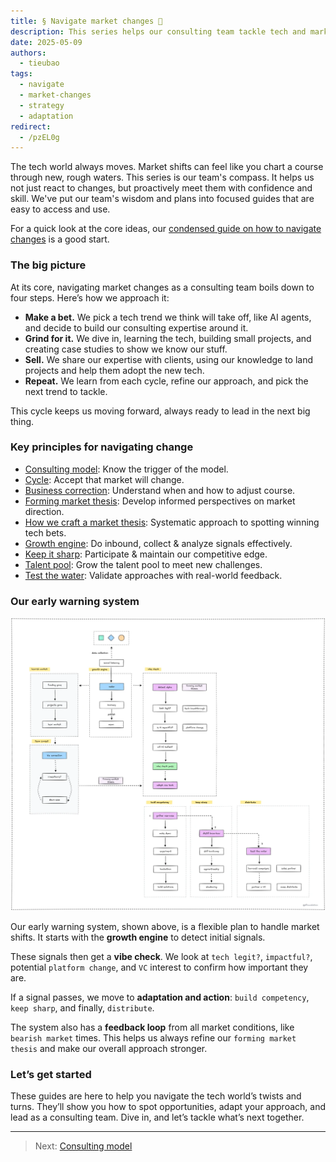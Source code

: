 ```yaml
---
title: § Navigate market changes 🌊
description: This series helps our consulting team tackle tech and market shifts with confidence. It offers a clear roadmap to spot trends, adapt plans, and lead in new tech consulting.
date: 2025-05-09
authors:
  - tieubao
tags:
  - navigate
  - market-changes
  - strategy
  - adaptation
redirect:
  - /pzEL0g
---
```


The tech world always moves. Market shifts can feel like you chart a course through new, rough waters. This series is our team's compass. It helps us not just react to changes, but proactively meet them with confidence and skill. We've put our team's wisdom and plans into focused guides that are easy to access and use.

For a quick look at the core ideas, our [condensed guide on how to navigate changes](navigate-changes.md) is a good start.

### The big picture

At its core, navigating market changes as a consulting team boils down to four steps. Here’s how we approach it:

- **Make a bet.** We pick a tech trend we think will take off, like AI agents, and decide to build our consulting expertise around it.  
- **Grind for it.** We dive in, learning the tech, building small projects, and creating case studies to show we know our stuff.  
- **Sell.** We share our expertise with clients, using our knowledge to land projects and help them adopt the new tech.  
- **Repeat.** We learn from each cycle, refine our approach, and pick the next trend to tackle.  

This cycle keeps us moving forward, always ready to lead in the next big thing.

### Key principles for navigating change

- [Consulting model](consulting-model.md): Know the trigger of the model.
- [Cycle](cycle.md): Accept that market will change.
- [Business correction](business-correction.md): Understand when and how to adjust course.
- [Forming market thesis](forming-market-thesis.md): Develop informed perspectives on market direction.
- [How we craft a market thesis](market-thesis-method.md): Systematic approach to spotting winning tech bets.
- [Growth engine](growth-engine.md): Do inbound, collect & analyze signals effectively.
- [Keep it sharp](keep-sharp.md): Participate & maintain our competitive edge.
- [Talent pool](talent-pool.md): Grow the talent pool to meet new challenges.
- [Test the water](test-the-water.md): Validate approaches with real-world feedback.

### Our early warning system

![](assets/processes.webp)

Our early warning system, shown above, is a flexible plan to handle market shifts. It starts with the **growth engine** to detect initial signals.

These signals then get a **vibe check**. We look at `tech legit?`, `impactful?`, potential `platform change`, and `VC` interest to confirm how important they are.

If a signal passes, we move to **adaptation and action**: `build competency`, `keep sharp`, and finally, `distribute`.

The system also has a **feedback loop** from all market conditions, like `bearish market` times. This helps us always refine our `forming market thesis` and make our overall approach stronger.

### Let’s get started

These guides are here to help you navigate the tech world’s twists and turns. They’ll show you how to spot opportunities, adapt your approach, and lead as a consulting team. Dive in, and let’s tackle what’s next together.

---

> Next: [Consulting model](consulting-model.md)
